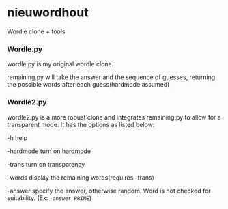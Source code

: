 # nieuwordhout
Wordle clone + tools

### Wordle.py
wordle.py is my original wordle clone.

remaining.py will take the answer and the sequence of guesses, returning the possible words after each guess(hardmode assumed)

### Wordle2.py
wordle2.py is a more robust clone and integrates remaining.py to allow for a transparent mode.  It has the options as listed below:

-h		help

-hardmode	turn on hardmode

-trans		turn on transparency

-words		display the remaining words(requires -trans)

-answer		specify the answer, otherwise random. Word is not checked for suitability. (Ex: `-answer PRIME`)
